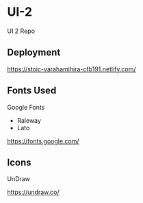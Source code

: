 # UI-2
UI 2 Repo

## Deployment
https://stoic-varahamihira-cfb191.netlify.com/

## Fonts Used

Google Fonts
- Raleway
- Lato

https://fonts.google.com/

## Icons

UnDraw

https://undraw.co/
